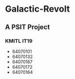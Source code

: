 # Galactic-Revolt
## A PSIT Project
### KMITL IT19
 - 64070101
 - 64070132
 - 64070167
 - 64070172
 - 64070164